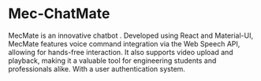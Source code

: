 # Mec-ChatMate
MecMate is an innovative chatbot . Developed using React and Material-UI, MecMate features voice command integration via the Web Speech API, allowing for hands-free interaction. It also supports video upload and playback, making it a valuable tool for engineering students and professionals alike. With a user authentication system.
